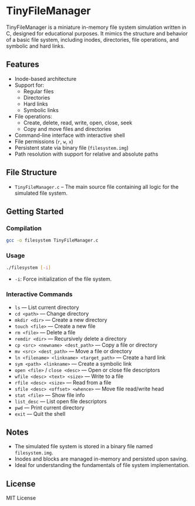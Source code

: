 
# TinyFileManager

TinyFileManager is a miniature in-memory file system simulation written in C, designed for educational purposes. It mimics the structure and behavior of a basic file system, including inodes, directories, file operations, and symbolic and hard links.

## Features

- Inode-based architecture
- Support for:
  - Regular files
  - Directories
  - Hard links
  - Symbolic links
- File operations:
  - Create, delete, read, write, open, close, seek
  - Copy and move files and directories
- Command-line interface with interactive shell
- File permissions (`r`, `w`, `x`)
- Persistent state via binary file (`filesystem.img`)
- Path resolution with support for relative and absolute paths

## File Structure

- `TinyFileManager.c` – The main source file containing all logic for the simulated file system.

## Getting Started

### Compilation

```bash
gcc -o filesystem TinyFileManager.c
```

### Usage

```bash
./filesystem [-i]
```

- `-i`: Force initialization of the file system.

### Interactive Commands

- `ls` — List current directory
- `cd <path>` — Change directory
- `mkdir <dir>` — Create a new directory
- `touch <file>` — Create a new file
- `rm <file>` — Delete a file
- `remdir <dir>` — Recursively delete a directory
- `cp <src> <newname> <dest_path>` — Copy a file or directory
- `mv <src> <dest_path>` — Move a file or directory
- `ln <filename> <linkname> <target_path>` — Create a hard link
- `sym <path> <linkname>` — Create a symbolic link
- `open <file>` / `close <desc>` — Open or close file descriptors
- `wfile <desc> <text> <size>` — Write to a file
- `rfile <desc> <size>` — Read from a file
- `sfile <desc> <offset> <whence>` — Move file read/write head
- `stat <file>` — Show file info
- `list_desc` — List open file descriptors
- `pwd` — Print current directory
- `exit` — Quit the shell

## Notes

- The simulated file system is stored in a binary file named `filesystem.img`.
- Inodes and blocks are managed in-memory and persisted upon saving.
- Ideal for understanding the fundamentals of file system implementation.

## License

MIT License
